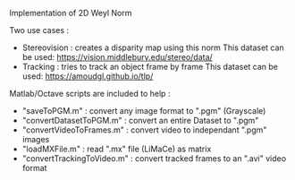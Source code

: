 Implementation of 2D Weyl Norm

Two use cases :
- Stereovision : creates a disparity map using this norm
  This dataset can be used: https://vision.middlebury.edu/stereo/data/
- Tracking : tries to track an object frame by frame
  This dataset can be used: https://amoudgl.github.io/tlp/
  
Matlab/Octave scripts are included to help :
- "saveToPGM.m" : convert any image format to ".pgm" (Grayscale)
- "convertDatasetToPGM.m" : convert an entire Dataset to ".pgm"
- "convertVideoToFrames.m" : convert video to independant ".pgm" images
- "loadMXFile.m" : read ".mx" file (LiMaCe) as matrix
- "convertTrackingToVideo.m" : convert tracked frames to an ".avi" video format
